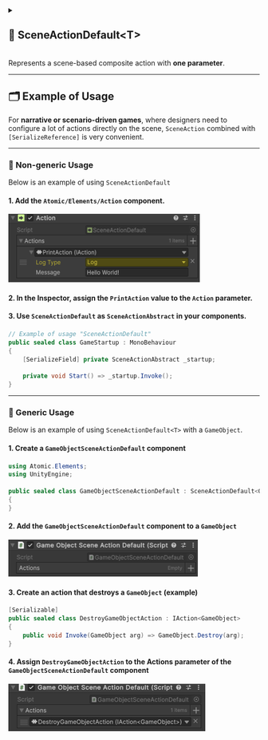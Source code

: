 
<details>
  <summary>
    <h2>🧩 SceneActionDefault&lt;T&gt;</h2>
    <br> Represents a scene-based composite action with <b>one parameter</b>.
  </summary>

<br>

```csharp
public abstract class SceneActionDefault<T> : SceneActionAbstract<T>
```

- **Type parameter:** `T` — the input argument type.

---

### 🛠 Inspector Settings

| Parameter | Description                              |
|-----------|------------------------------------------|
| `actions` | The array of actions to execute in order |

---

### 🧱Fields

#### `actions`

```csharp
public IAction<T>[] actions;
```

- **Description:** The array of actions to invoke in order.
- **Access:** Read / Write

---

### 🏹 Methods

#### `Invoke(T arg)`

```csharp
public override void Invoke(T arg);
```

- **Description:** Executes each action sequentially with the provided argument.
- **Parameter:** `arg` – The input argument.

</details>

---


## 🗂 Example of Usage

For **narrative or scenario-driven games**, where designers need to configure a lot of actions directly on the scene,
`SceneAction` combined with `[SerializeReference]` is very convenient.

---

### 🔹 Non-generic Usage

Below is an example of using `SceneActionDefault`

#### 1. Add the `Atomic/Elements/Action` component.

<img src="../../Images/SceneAction.png" alt="SceneAction example" width="384" height="137">

#### 2. In the **Inspector**, assign the `PrintAction` value to the `Action` parameter.

#### 3. Use `SceneActionDefault` as `SceneActionAbstract` in your components.

```csharp
// Example of usage "SceneActionDefault"
public sealed class GameStartup : MonoBehaviour
{
    [SerializeField] private SceneActionAbstract _startup;

    private void Start() => _startup.Invoke();
}
```

---

### 🔹 Generic Usage

Below is an example of using `SceneActionDefault<T>` with a `GameObject`.

#### 1. Create a `GameObjectSceneActionDefault` component

```csharp
using Atomic.Elements;
using UnityEngine;

public sealed class GameObjectSceneActionDefault : SceneActionDefault<GameObject>
{
}
```

#### 2. Add the `GameObjectSceneActionDefault` component to a `GameObject`

<img src="../../Images/GameObjectSceneActionDefault.png" alt="GameObjectSceneActionDefault component" width="380" height="74">

#### 3. Create an action that destroys a `GameObject` (example)

```csharp
[Serializable]
public sealed class DestroyGameObjectAction : IAction<GameObject>
{
    public void Invoke(GameObject arg) => GameObject.Destroy(arg);
}
```

#### 4. Assign `DestroyGameObjectAction` to the **Actions** parameter of the `GameObjectSceneActionDefault` component

<img src="../../Images/GameObjectSceneActionDefault_WithAction.png" alt="GameObjectSceneActionDefault with Destroy action" height="95">